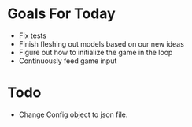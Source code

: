 # Goals For Today
- Fix tests
- Finish fleshing out models based on our new ideas
- Figure out how to initialize the game in the loop
- Continuously feed game input

# Todo
- Change Config object to json file.
